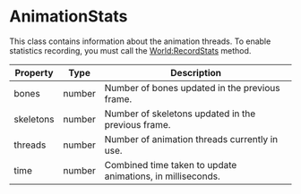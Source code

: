 # AnimationStats

This class contains information about the animation threads. To enable statistics recording, you must call the [World:RecordStats](World_RecordStats.md) method.

| Property | Type | Description |
| ----- | ----- | ----- |
| bones | number | Number of bones updated in the previous frame. |
| skeletons | number | Number of skeletons updated in the previous frame. |
| threads | number | Number of animation threads currently in use. |
| time | number | Combined time taken to update animations, in milliseconds. |
